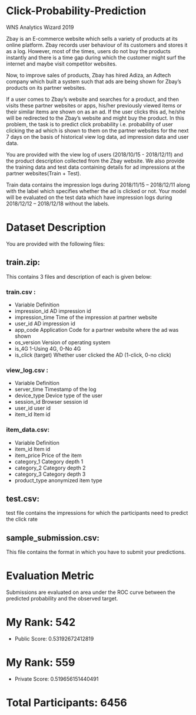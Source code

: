 # Click-Probability-Prediction
WNS Analytics Wizard 2019

Zbay is an E-commerce website which sells a variety of products at its online platform. Zbay records user behaviour of its customers and stores it as a log. However, most of the times, users do not buy the products instantly and there is a time gap during which the customer might surf the internet and maybe visit competitor websites.

Now, to improve sales of products, Zbay has hired Adiza, an Adtech company which built a system such that ads are being shown for Zbay’s products on its partner websites.

If a user comes to Zbay’s website and searches for a product, and then visits these partner websites or apps, his/her previously viewed items or their similar items are shown on as an ad. If the user clicks this ad, he/she will be redirected to the Zbay’s website and might buy the product.
In this problem, the task is to predict click probability i.e. probability of user clicking the ad which is shown to them on the partner websites for the next 7 days on the basis of historical view log data, ad impression data and user data.

You are provided with the view log of users (2018/10/15 - 2018/12/11) and the product description collected from the Zbay website. We also provide the training data and test data containing details for ad impressions at the partner websites(Train + Test).
 
Train data contains the impression logs during 2018/11/15 – 2018/12/11 along with the label which specifies whether the ad is clicked or not. Your model will be evaluated on the test data which have impression logs during 2018/12/12 – 2018/12/18 without the labels.

# Dataset Description

You are provided with the following files:

## train.zip: 

This contains 3 files and description of each is given below:

### train.csv :

* Variable          Definition
* impression_id     AD impression id
* impression_time   Time of the impression at partner website
* user_id           AD impression id  
* app_code          Application Code for a partner website where the ad was shown
* os_version        Version of operating system
* is_4G             1-Using 4G, 0-No 4G
* is_click          (target) Whether user clicked the AD (1-click, 0-no click)

### view_log.csv :

* Variable          Definition
* server_time       Timestamp of the log
* device_type       Device type of the user
* session_id        Browser session id
* user_id           user id
* item_id           Item id
 
### item_data.csv:

* Variable          Definition
* item_id           Item id
* item_price        Price of the item
* category_1        Category depth 1
* category_2        Category depth 2
* category_3        Category depth 3
* product_type      anonymized item type

## test.csv: 

test file contains the impressions for which the participants need to predict the click rate

## sample_submission.csv: 

This file contains the format in which you have to submit your predictions.
 
# Evaluation Metric

Submissions are evaluated on area under the ROC curve between the predicted probability and the observed target.

# My Rank:   542

* Public Score:    0.53192672412819

# My Rank:   559

* Private Score:   0.519656151440491

# Total Participants: 6456









